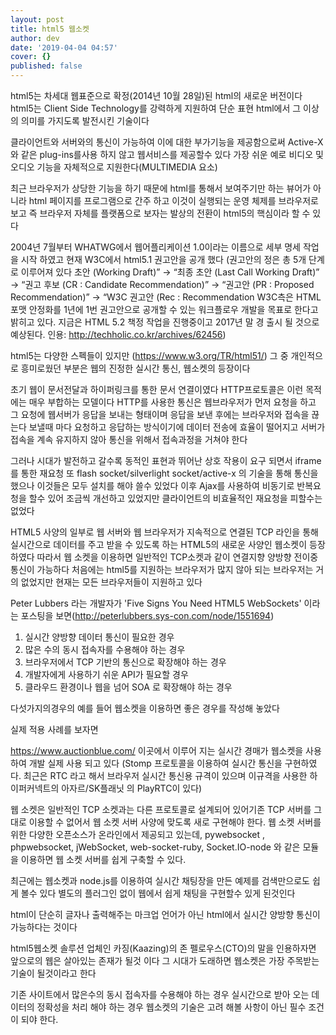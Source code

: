 ```yaml
---
layout: post
title: html5 웹소켓
author: dev
date: '2019-04-04 04:57'
cover: {}
published: false
---
```

html5는 차세대 웹표준으로 확정(2014년 10월 28일)된 html의 새로운 버전이다
html5는 Client Side Technology를 강력하게 지원하여 단순 표현 html에서 그 이상의 의미를 가지도록 발전시킨 기술이다

클라이언트와 서버와의 통신이 가능하여 이에 대한 부가기능을 제공함으로써 Active-X와 같은 plug-ins를사용 하지 않고 웹서비스를 제공할수 있다
가장 쉬운 예로 비디오 및 오디오 기능을 자체적으로 지원한다(MULTIMEDIA 요소)

최근 브라우저가 상당한 기능을 하기 때문에 html를 통해서 보여주기만 하는 뷰어가 아니라
html 페이지를 프로그램으로 간주 하고 이것이 실행되는 운영 체제를 브라우저로 보고 즉 브라우저 자체를 플랫폼으로 보자는 발상의 전환이 html5의 핵심이라 할 수 있다

2004년 7월부터 WHATWG에서 웹어플리케이션 1.0이라는 이름으로 세부 명세 작업을 시작 하였고 현재 W3C에서 html5.1 권고안을 공개 했다
(권고안의 정은 총 5개 단계로 이루어져 있다
초안 (Working Draft)” → “최종 초안 (Last Call Working Draft)” → “권고 후보 (CR : Candidate Recommendation)” → “권고안 (PR : Proposed Recommendation)” → “W3C 권고안 (Rec : Recommendation
W3C측은 HTML 포맷 안정화를 1년에 1번 권고안으로 공개할 수 있는 워크플로우 개발을 목표로 한다고 밝히고 있다.
지금은 HTML 5.2 책정 작업을 진행중이고 2017년 말 경 출시 될 것으로 예상된다.
인용: http://techholic.co.kr/archives/62456)

html5는 다양한 스펙들이 있지만 (https://www.w3.org/TR/html51/) 그 중 개인적으로 흥미로웠던 부분은
웹의 진정한 실시간 통신, 웹소켓의 등장이다

초기 웹이 문서전달과 하이퍼링크를 통한 문서 연결이였다 HTTP프로토콜은 이런 목적에는 매우 부합하는 모델이다
HTTP를 사용한 통신은
웹브라우저가 먼저 요청을 하고 그 요청에 웹서버가 응답을 보내는 형태이며 응답을 보낸 후에는 브라우저와 접속을 끊는다
보낼때 마다 요청하고 응답하는 방식이기에 데이터 전송에 효율이 떨어지고 서버가 접속을 계속 유지하지 않아
통신을 위해서 접속과정을 거쳐야 한다

그러나 시대가 발전하고 갈수록 동적인 표현과 뛰어난 상호 작용이 요구 되면서
iframe를 통한 재요청 또 flash socket/silverlight socket/active-x 의 기술을 통해 통신을 했으나
이것들은 모두 설치를 해야 쓸수 있었다
이후 Ajax를 사용하여 비동기로 반복요청을 할수 있어 조금씩 개선하고 있었지만 클라이언트의 비효율적인 재요청을 피할수는 없었다

HTML5 사양의 일부로 웹 서버와 웹 브라우저가 지속적으로 연결된 TCP 라인을 통해 실시간으로 데이터를 주고 받을 수 있도록 하는 HTML5의 새로운 사양인 웹소켓이 등장하였다
따라서 웹 소켓을 이용하면 일반적인 TCP소켓과 같이 연결지향 양방향 전이중 통신이 가능하다
처음에는 html5를 지원하는 브라우저가 많지 않아 되는 브라우저는 거의 없었지만 현재는 모든 브라우저들이 지원하고 있다

Peter Lubbers 라는 개발자가 'Five Signs You Need HTML5 WebSockets' 이라는 포스팅을 보면(http://peterlubbers.sys-con.com/node/1551694)
1. 실시간 양방향 데이터 통신이 필요한 경우
2. 많은 수의 동시 접속자를 수용해야 하는 경우
3. 브라우저에서 TCP 기반의 통신으로 확장해야 하는 경우
4. 개발자에게 사용하기 쉬운 API가 필요할 경우
5. 클라우드 환경이나 웹을 넘어 SOA 로 확장해야 하는 경우

다섯가지의경우의 예를 들어 웹소켓을 이용하면 좋은 경우를 작성해 놓았다

실제 적용 사례를 보자면

https://www.auctionblue.com/
이곳에서 이루어 지는 실시간 경매가 웹소켓을 사용하여 개발 실제 사용 되고 있다
(Stomp 프로토콜을 이용하여 실시간 통신을 구현하였다. 최근은 RTC 라고 해서 브라우저 실시간 통신용 규격이 있으며
이규격을 사용한 하이퍼커넥트의 아자르/SK플래닛 의 PlayRTC이 있다)

웹 소켓은 일반적인 TCP 소켓과는 다른 프로토콜로 설계되어 있어기존 TCP 서버를 그대로 이용할 수 없어서 웹 소켓 서버 사양에 맞도록 새로 구현해야 한다.
웹 소켓 서버를 위한 다양한 오픈소스가 온라인에서 제공되고 있는데,
pywebsocket , phpwebsocket, jWebSocket, web-socket-ruby, Socket.IO-node 와 같은 모듈을 이용하면 웹 소켓 서버를 쉽게 구축할 수 있다.

최근에는 웹소켓과 node.js를 이용하여 실시간 채팅장을 만든 예제를 검색만으로도 쉽게 볼수 있다
별도의 플러그인 없이 웹에서 쉽게 채팅을 구현할수 있게 된것인다

html이 단순히 글자나 출력해주는 마크업 언어가 아닌 html에서 실시간 양방향 통신이 가능하다는 것이다

html5웹소켓 솔루션 업체인 카징(Kaazing)의 존 펠로우스(CTO)의 말을 인용하자면 앞으로의 웹은 살아있는 존재가 될것 이다
그 시대가 도래하면 웹소켓은 가장 주목받는 기술이 될것이라고 한다

기존 사이트에서 많은수의 동시 접속자를 수용해야 하는 경우 실시간으로 받아 오는 데이터의 정확성을 처리 해야 하는 경우
웹소켓의 기술은 고려 해볼 사항이 아닌 필수 조건이 되야 한다.

